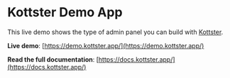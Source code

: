 # Kottster Demo App

This live demo shows the type of admin panel you can build with [Kottster](https://kottster.app/).

**Live demo**: [https://demo.kottster.app/](https://demo.kottster.app/)

**Read the full documentation**: [https://docs.kottster.app/](https://docs.kottster.app/)

